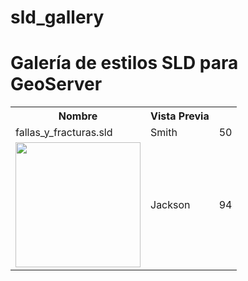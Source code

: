 # sld_gallery
<h1>Galería de estilos SLD para GeoServer</h1>
<table style="width:100%">
  <tr>
    <th>Nombre</th>
    <th>Vista Previa</th>
  </tr>
  <tr>
    <td>fallas_y_fracturas.sld</td>
    <td>Smith</td> 
    <td>50</td>
  </tr>
  <tr>
    <td><img src="https://github.com/HennessyAB/sld_gallery/blob/master/fallas%20y%20fracturas.png" width="200"></td>
    <td>Jackson</td> 
    <td>94</td>
  </tr>
</table>
